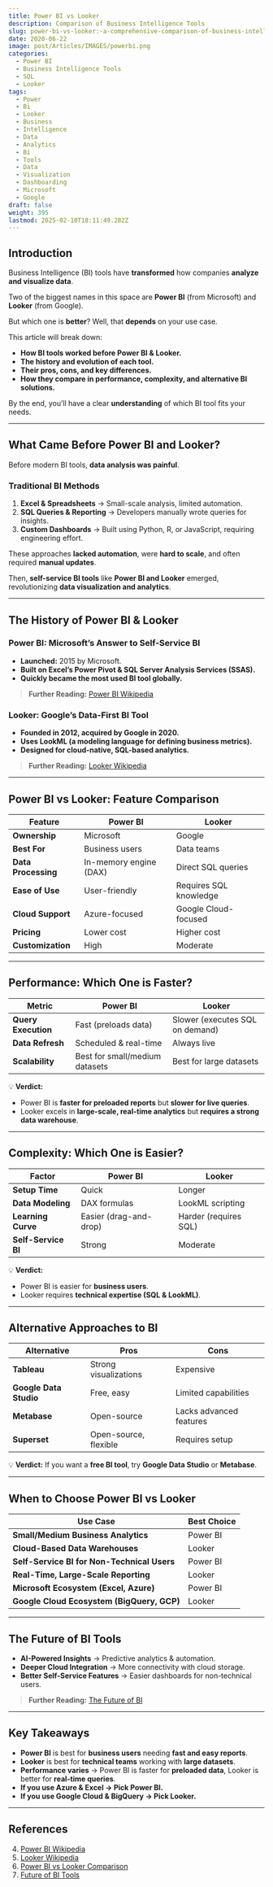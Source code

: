 ```yaml
---
title: Power BI vs Looker
description: Comparison of Business Intelligence Tools
slug: power-bi-vs-looker:-a-comprehensive-comparison-of-business-intelligence-tools
date: 2020-06-22
image: post/Articles/IMAGES/powerbi.png
categories:
  - Power BI
  - Business Intelligence Tools
  - SQL
  - Looker
tags:
  - Power
  - Bi
  - Looker
  - Business
  - Intelligence
  - Data
  - Analytics
  - Bi
  - Tools
  - Data
  - Visualization
  - Dashboarding
  - Microsoft
  - Google
draft: false
weight: 395
lastmod: 2025-02-10T18:11:49.282Z
---
```

<!-- 
# Power BI vs Looker: A Comprehensive Comparison of Business Intelligence Tools
-->

## Introduction

Business Intelligence (BI) tools have **transformed** how companies **analyze and visualize data**.

Two of the biggest names in this space are **Power BI** (from Microsoft) and **Looker** (from Google).

But which one is **better**? Well, that **depends** on your use case.

This article will break down:

* **How BI tools worked before Power BI & Looker.**
* **The history and evolution of each tool.**
* **Their pros, cons, and key differences.**
* **How they compare in performance, complexity, and alternative BI solutions.**

By the end, you’ll have a clear **understanding** of which BI tool fits your needs.

***

## What Came Before Power BI and Looker?

Before modern BI tools, **data analysis was painful**.

### **Traditional BI Methods**

1. **Excel & Spreadsheets** → Small-scale analysis, limited automation.
2. **SQL Queries & Reporting** → Developers manually wrote queries for insights.
3. **Custom Dashboards** → Built using Python, R, or JavaScript, requiring engineering effort.

These approaches **lacked automation**, were **hard to scale**, and often required **manual updates**.

Then, **self-service BI tools** like **Power BI and Looker** emerged, revolutionizing **data visualization and analytics**.

***

## The History of Power BI & Looker

### **Power BI: Microsoft’s Answer to Self-Service BI**

* **Launched:** 2015 by Microsoft.
* **Built on Excel’s Power Pivot & SQL Server Analysis Services (SSAS).**
* **Quickly became the most used BI tool globally.**

> **Further Reading:** [Power BI Wikipedia](https://en.wikipedia.org/wiki/Microsoft_Power_BI)

### **Looker: Google’s Data-First BI Tool**

* **Founded in 2012, acquired by Google in 2020.**
* **Uses LookML (a modeling language for defining business metrics).**
* **Designed for cloud-native, SQL-based analytics.**

> **Further Reading:** [Looker Wikipedia](https://en.wikipedia.org/wiki/Looker_\(business_intelligence_software\))

***

## Power BI vs Looker: Feature Comparison

| Feature             | Power BI               | Looker                 |
| ------------------- | ---------------------- | ---------------------- |
| **Ownership**       | Microsoft              | Google                 |
| **Best For**        | Business users         | Data teams             |
| **Data Processing** | In-memory engine (DAX) | Direct SQL queries     |
| **Ease of Use**     | User-friendly          | Requires SQL knowledge |
| **Cloud Support**   | Azure-focused          | Google Cloud-focused   |
| **Pricing**         | Lower cost             | Higher cost            |
| **Customization**   | High                   | Moderate               |

***

## Performance: Which One is Faster?

| Metric              | Power BI                       | Looker                          |
| ------------------- | ------------------------------ | ------------------------------- |
| **Query Execution** | Fast (preloads data)           | Slower (executes SQL on demand) |
| **Data Refresh**    | Scheduled & real-time          | Always live                     |
| **Scalability**     | Best for small/medium datasets | Best for large datasets         |

💡 **Verdict:**

* Power BI is **faster for preloaded reports** but **slower for live queries**.
* Looker excels in **large-scale, real-time analytics** but **requires a strong data warehouse**.

***

## Complexity: Which One is Easier?

| Factor              | Power BI               | Looker                |
| ------------------- | ---------------------- | --------------------- |
| **Setup Time**      | Quick                  | Longer                |
| **Data Modeling**   | DAX formulas           | LookML scripting      |
| **Learning Curve**  | Easier (drag-and-drop) | Harder (requires SQL) |
| **Self-Service BI** | Strong                 | Moderate              |

💡 **Verdict:**

* Power BI is easier for **business users**.
* Looker requires **technical expertise (SQL & LookML)**.

***

## Alternative Approaches to BI

| Alternative            | Pros                  | Cons                    |
| ---------------------- | --------------------- | ----------------------- |
| **Tableau**            | Strong visualizations | Expensive               |
| **Google Data Studio** | Free, easy            | Limited capabilities    |
| **Metabase**           | Open-source           | Lacks advanced features |
| **Superset**           | Open-source, flexible | Requires setup          |

💡 **Verdict:** If you want a **free BI tool**, try **Google Data Studio** or **Metabase**.

***

## When to Choose Power BI vs Looker

| Use Case                                    | Best Choice |
| ------------------------------------------- | ----------- |
| **Small/Medium Business Analytics**         | Power BI    |
| **Cloud-Based Data Warehouses**             | Looker      |
| **Self-Service BI for Non-Technical Users** | Power BI    |
| **Real-Time, Large-Scale Reporting**        | Looker      |
| **Microsoft Ecosystem (Excel, Azure)**      | Power BI    |
| **Google Cloud Ecosystem (BigQuery, GCP)**  | Looker      |

***

## The Future of BI Tools

* **AI-Powered Insights** → Predictive analytics & automation.
* **Deeper Cloud Integration** → More connectivity with cloud storage.
* **Better Self-Service Features** → Easier dashboards for non-technical users.

> **Further Reading:** [The Future of BI](https://www.forbes.com/sites/forbestechcouncil/2022/02/10/the-future-of-business-intelligence/)

***

## Key Takeaways

* **Power BI** is best for **business users** needing **fast and easy reports**.
* **Looker** is best for **technical teams** working with **large datasets**.
* **Performance varies** → Power BI is faster for **preloaded data**, Looker is better for **real-time queries**.
* **If you use Azure & Excel → Pick Power BI.**
* **If you use Google Cloud & BigQuery → Pick Looker.**

***

## References

4. [Power BI Wikipedia](https://en.wikipedia.org/wiki/Microsoft_Power_BI)
5. [Looker Wikipedia](https://en.wikipedia.org/wiki/Looker_\(business_intelligence_software\))
6. [Power BI vs Looker Comparison](https://www.gartner.com/reviews/compare/microsoft-power-bi-vs-looker)
7. [Future of BI Tools](https://www.forbes.com/sites/forbestechcouncil/2022/02/10/the-future-of-business-intelligence/)
